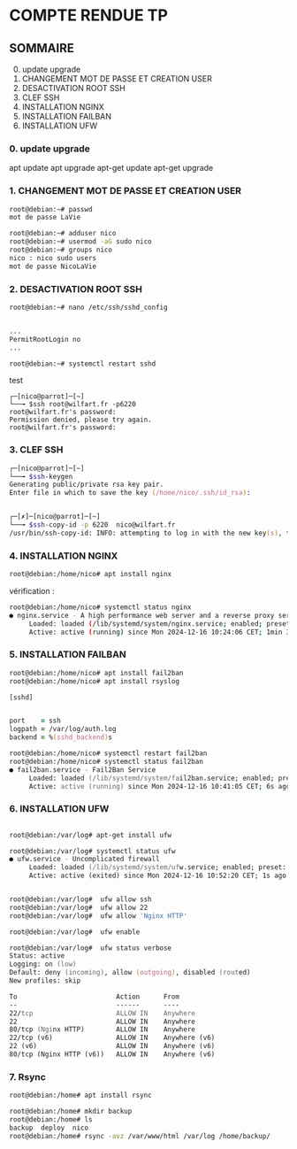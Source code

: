 # COMPTE RENDUE TP

## SOMMAIRE
0. update upgrade
1. CHANGEMENT MOT DE PASSE ET CREATION USER
2. DESACTIVATION ROOT SSH
3. CLEF SSH
4. INSTALLATION NGINX
5. INSTALLATION FAILBAN
6. INSTALLATION UFW

### 0. update upgrade

apt update
apt upgrade
apt-get update
apt-get upgrade


### 1. CHANGEMENT MOT DE PASSE ET CREATION USER


```zsh
root@debian:~# passwd
mot de passe LaVie 

root@debian:~# adduser nico
root@debian:~# usermod -aG sudo nico          
root@debian:~# groups nico          
nico : nico sudo users
mot de passe NicoLaVie
```



### 2. DESACTIVATION ROOT SSH

```zsh
root@debian:~# nano /etc/ssh/sshd_config


...
PermitRootLogin no 
...

root@debian:~# systemctl restart sshd


```
test
```
┌─[nico@parrot]─[~]
└──╼ $ssh root@wilfart.fr -p6220
root@wilfart.fr's password: 
Permission denied, please try again.
root@wilfart.fr's password: 
```


### 3. CLEF SSH

```zsh
┌─[nico@parrot]─[~]
└──╼ $ssh-keygen
Generating public/private rsa key pair.
Enter file in which to save the key (/home/nico/.ssh/id_rsa): 


┌─[✗]─[nico@parrot]─[~]
└──╼ $ssh-copy-id -p 6220  nico@wilfart.fr 
/usr/bin/ssh-copy-id: INFO: attempting to log in with the new key(s), to filter out any that are already installed


```

### 4. INSTALLATION NGINX

```zsh
root@debian:/home/nico# apt install nginx
```

vérification :

```bash
root@debian:/home/nico# systemctl status nginx
● nginx.service - A high performance web server and a reverse proxy server
     Loaded: loaded (/lib/systemd/system/nginx.service; enabled; preset: enable>
     Active: active (running) since Mon 2024-12-16 10:24:06 CET; 1min 37s ago
```

### 5. INSTALLATION FAILBAN

```zsh
root@debian:/home/nico# apt install fail2ban
root@debian:/home/nico# apt install rsyslog

```

```zsh
[sshd]


port    = ssh
logpath = /var/log/auth.log
backend = %(sshd_backend)s
```

```zsh
root@debian:/home/nico# systemctl restart fail2ban
root@debian:/home/nico# systemctl status fail2ban
● fail2ban.service - Fail2Ban Service
     Loaded: loaded (/lib/systemd/system/fail2ban.service; enabled; preset: enabled)
     Active: active (running) since Mon 2024-12-16 10:41:05 CET; 6s ago
```

### 6. INSTALLATION UFW

```zsh

root@debian:/var/log# apt-get install ufw

root@debian:/var/log# systemctl status ufw
● ufw.service - Uncomplicated firewall
     Loaded: loaded (/lib/systemd/system/ufw.service; enabled; preset: enabled)
     Active: active (exited) since Mon 2024-12-16 10:52:20 CET; 1s ago
```

```zsh

root@debian:/var/log#  ufw allow ssh
root@debian:/var/log#  ufw allow 22
root@debian:/var/log#  ufw allow 'Nginx HTTP'

root@debian:/var/log#  ufw enable
```

```zsh
root@debian:/var/log#  ufw status verbose
Status: active
Logging: on (low)
Default: deny (incoming), allow (outgoing), disabled (routed)
New profiles: skip

To                         Action      From
--                         ------      ----
22/tcp                     ALLOW IN    Anywhere                  
22                         ALLOW IN    Anywhere                  
80/tcp (Nginx HTTP)        ALLOW IN    Anywhere                  
22/tcp (v6)                ALLOW IN    Anywhere (v6)             
22 (v6)                    ALLOW IN    Anywhere (v6)             
80/tcp (Nginx HTTP (v6))   ALLOW IN    Anywhere (v6)
```


### 7. Rsync

```zsh
root@debian:/home# apt install rsync

root@debian:/home# mkdir backup
root@debian:/home# ls
backup	deploy	nico
root@debian:/home# rsync -avz /var/www/html /var/log /home/backup/

```